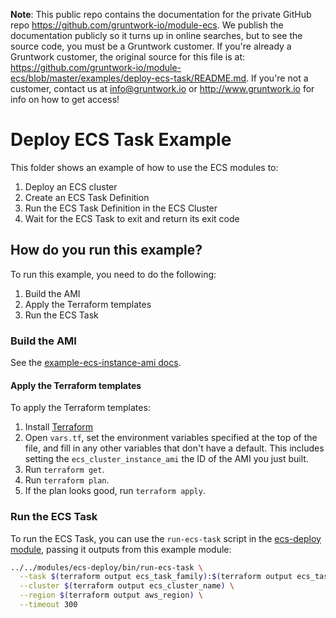 **Note**: This public repo contains the documentation for the private GitHub repo <https://github.com/gruntwork-io/module-ecs>.
We publish the documentation publicly so it turns up in online searches, but to see the source code, you must be a Gruntwork customer.
If you're already a Gruntwork customer, the original source for this file is at: <https://github.com/gruntwork-io/module-ecs/blob/master/examples/deploy-ecs-task/README.md>.
If you're not a customer, contact us at <info@gruntwork.io> or <http://www.gruntwork.io> for info on how to get access!

# Deploy ECS Task Example

This folder shows an example of how to use the ECS modules to:

1. Deploy an ECS cluster
1. Create an ECS Task Definition
1. Run the ECS Task Definition in the ECS Cluster
1. Wait for the ECS Task to exit and return its exit code




## How do you run this example?

To run this example, you need to do the following:

1. Build the AMI
1. Apply the Terraform templates
1. Run the ECS Task


### Build the AMI

See the [example-ecs-instance-ami docs](/examples/example-ecs-instance-ami).


#### Apply the Terraform templates

To apply the Terraform templates:

1. Install [Terraform](https://www.terraform.io/)
1. Open `vars.tf`, set the environment variables specified at the top of the file, and fill in any other variables that
   don't have a default. This includes setting the `ecs_cluster_instance_ami` the ID of the AMI you just built.
1. Run `terraform get`.
1. Run `terraform plan`.
1. If the plan looks good, run `terraform apply`.


### Run the ECS Task

To run the ECS Task, you can use the `run-ecs-task` script in the [ecs-deploy module](/modules/ecs-deploy), passing it
outputs from this example module:

```bash
../../modules/ecs-deploy/bin/run-ecs-task \
  --task $(terraform output ecs_task_family):$(terraform output ecs_task_revision) \
  --cluster $(terraform output ecs_cluster_name) \
  --region $(terraform output aws_region) \
  --timeout 300
```